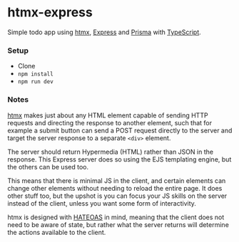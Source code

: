 # htmx-express

Simple todo app using [htmx](https://htmx.org/), [Express](https://expressjs.com/) and [Prisma](https://www.prisma.io/) with [TypeScript](https://www.typescriptlang.org/).

### Setup
- Clone
- `npm install`
- `npm run dev`

### Notes
[htmx](https://htmx.org/) makes just about any HTML element capable of sending HTTP requests and directing the response to another element, such that for example a submit button can send a POST request directly to the server and target the server response to a separate `<div>` element.

The server should return Hypermedia (HTML) rather than JSON in the response. This Express server does so using the EJS templating engine, but the others can be used too.

This means that there is minimal JS in the client, and certain elements can change other elements without needing to reload the entire page. It does other stuff too, but the upshot is you can focus your JS skills on the server instead of the client, unless you want some form of interactivity.

htmx is designed with [HATEOAS](https://htmx.org/essays/hateoas/) in mind, meaning that the client does not need to be aware of state, but rather what the server returns will determine the actions available to the client.

